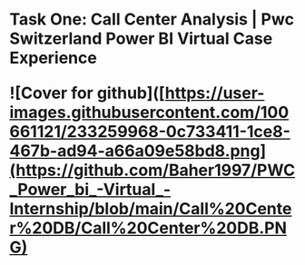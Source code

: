 <H1> Task One: Call Center Analysis | Pwc Switzerland Power BI Virtual Case Experience 
  
![Cover for github]([https://user-images.githubusercontent.com/100661121/233259968-0c733411-1ce8-467b-ad94-a66a09e58bd8.png](https://github.com/Baher1997/PWC_Power_bi_-Virtual_-Internship/blob/main/Call%20Center%20DB/Call%20Center%20DB.PNG)
